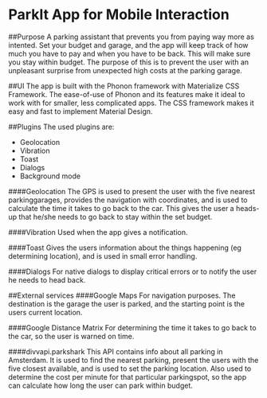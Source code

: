 # ParkIt App for Mobile Interaction

##Purpose
A parking assistant that prevents you from paying way more as intented. Set your budget and garage, and the app will keep track of how much you have to pay and when you have to be back. This will make sure you stay within budget. The purpose of this is to prevent the user with an unpleasant surprise from unexpected high costs at the parking garage.

##UI
The app is built with the Phonon framework with Materialize CSS Framework. The ease-of-use of Phonon and its features make it ideal to work with for smaller, less complicated apps. The CSS framework makes it easy and fast to implement Material Design.

##Plugins
The used plugins are:
- Geolocation
- Vibration
- Toast
- Dialogs
- Background mode

####Geolocation
The GPS is used to present the user with the five nearest parkinggarages, provides the navigation with coordinates, and is used to calculate the time it takes to go back to the car. This gives the user a heads-up that he/she needs to go back to stay within the set budget.

####Vibration
Used when the app gives a notification.

####Toast
Gives the users information about the things happening (eg determining location), and is used in small error handling.

####Dialogs
For native dialogs to display critical errors or to notify the user he needs to head back.

##External services
####Google Maps
For navigation purposes. The destination is the garage the user is parked, and the starting point is the users current location.

####Google Distance Matrix
For determining the time it takes to go back to the car, so the user is warned on time.

####divvapi.parkshark
This API contains info about all parking in Amsterdam. It is used to find the nearest parking, present the users with the five closest available, and is used to set the parking location. 
Also used to determine the cost per minute for that particular parkingspot, so the app can calculate how long the user can park within budget.
